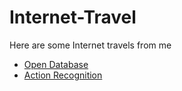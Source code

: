Internet-Travel
===============

Here are some Internet travels from me

* [Open Database](OpenDatabase)
* [Action Recognition](ActionRecognition)
